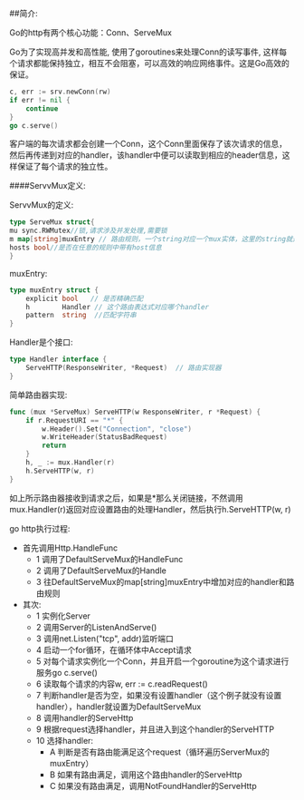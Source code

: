 ##简介:

Go的http有两个核心功能：Conn、ServeMux


Go为了实现高并发和高性能, 使用了goroutines来处理Conn的读写事件, 这样每个请求都能保持独立，相互不会阻塞，可以高效的响应网络事件。这是Go高效的保证。


```go
c, err := srv.newConn(rw)
if err != nil {
    continue
}
go c.serve()
```
客户端的每次请求都会创建一个Conn，这个Conn里面保存了该次请求的信息，然后再传递到对应的handler，该handler中便可以读取到相应的header信息，这样保证了每个请求的独立性。




####ServvMux定义:


ServvMux的定义:

```go
type ServeMux struct{
mu sync.RWMutex//锁,请求涉及并发处理,需要锁
m map[string]muxEntry // 路由规则，一个string对应一个mux实体，这里的string就是注册的路由表达式
hosts bool//是否在任意的规则中带有host信息
}
```

muxEntry:

```go
type muxEntry struct {
    explicit bool   // 是否精确匹配
    h        Handler // 这个路由表达式对应哪个handler
    pattern  string  //匹配字符串
}
```


Handler是个接口:

```go
type Handler interface {
    ServeHTTP(ResponseWriter, *Request)  // 路由实现器
}
```



简单路由器实现:

```go
func (mux *ServeMux) ServeHTTP(w ResponseWriter, r *Request) {
    if r.RequestURI == "*" {
        w.Header().Set("Connection", "close")
        w.WriteHeader(StatusBadRequest)
        return
    }
    h, _ := mux.Handler(r)
    h.ServeHTTP(w, r)
}
```
如上所示路由器接收到请求之后，如果是*那么关闭链接，不然调用mux.Handler(r)返回对应设置路由的处理Handler，然后执行h.ServeHTTP(w, r)




go http执行过程:

* 首先调用Http.HandleFunc
    * 1 调用了DefaultServeMux的HandleFunc
    * 2 调用了DefaultServeMux的Handle
    * 3 往DefaultServeMux的map[string]muxEntry中增加对应的handler和路由规则
* 其次:
    * 1 实例化Server
    * 2 调用Server的ListenAndServe()
    * 3 调用net.Listen("tcp", addr)监听端口
    * 4 启动一个for循环，在循环体中Accept请求
    * 5 对每个请求实例化一个Conn，并且开启一个goroutine为这个请求进行服务go c.serve()
    * 6 读取每个请求的内容w, err := c.readRequest()
    * 7 判断handler是否为空，如果没有设置handler（这个例子就没有设置handler），handler就设置为DefaultServeMux
    * 8 调用handler的ServeHttp
    * 9  根据request选择handler，并且进入到这个handler的ServeHTTP
    * 10 选择handler:
        * A 判断是否有路由能满足这个request（循环遍历ServerMux的muxEntry）
        * B 如果有路由满足，调用这个路由handler的ServeHttp
        * C 如果没有路由满足，调用NotFoundHandler的ServeHttp





